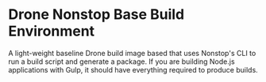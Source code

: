 # Drone Nonstop Base Build Environment
A light-weight baseline Drone build image based that uses Nonstop's CLI to run a build script and generate a package. If you are building Node.js applications with Gulp, it should have everything required to produce builds.
